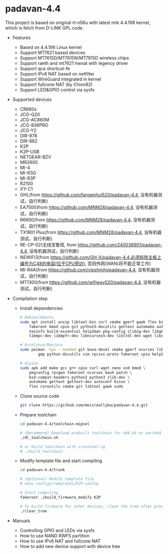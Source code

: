 # padavan-4.4 #

This project is based on original rt-n56u with latest mtk 4.4.198 kernel, which is fetch from D-LINK GPL code.

- Features
  - Based on 4.4.198 Linux kernel
  - Support MT7621 based devices
  - Support MT7615D/MT7615N/MT7915D wireless chips
  - Support raeth and mt7621 hwnat with legency driver
  - Support qca shortcut-fe
  - Support IPv6 NAT based on netfilter
  - Support WireGuard integrated in kernel
  - Support fullcone NAT (by Chion82)
  - Support LED&GPIO control via sysfs


- Supported devices
  - CR660x
  - JCG-Q20
  - JCG-AC860M
  - JCG-836PRO
  - JCG-Y2
  - DIR-878
  - DIR-882
  - K2P
  - K2P-USB
  - NETGEAR-BZV
  - MR2600
  - MI-4
  - MI-R3G
  - MI-R3P
  - R2100
  - XY-C1
  - GHL(from https://github.com/fangenhui520/padavan-4.4, 没有机器测试，自行判断)
  - EA7500(from https://github.com/MNM28/padavan-4.4, 没有机器测试，自行判断)
  - R6800(from https://github.com/MNM28/padavan-4.4, 没有机器测试，自行判断)
  - TX1801 Plus(from https://github.com/MNM28/padavan-4.4, 没有机器测试，自行判断)
  - RE-CP-02(无线宝鲁班, from https://github.com/240038901/padavan-4.4, 没有机器测试，自行判断)
  - NEWIFI3(from https://github.com/GH-X/padavan-4.4,必须拆除主板上编号为C48的电容(位于CPU旁边), 否则外网(WAN)将不能正常工作)
  - MI-R4A(from https://github.com/vipshmily/padavan-4.4, 没有机器测试，自行判断)
  - MT1300(from https://github.com/wifiway520/padavan-4.4, 没有机器测试，自行判断)
  
- Compilation step
  - Install dependencies
    ```sh
    # Debian/Ubuntu
    sudo apt install unzip libtool-bin curl cmake gperf gawk flex bison nano xxd \
        fakeroot kmod cpio git python3-docutils gettext automake autopoint \
        texinfo build-essential help2man pkg-config zlib1g-dev libgmp3-dev \
        libmpc-dev libmpfr-dev libncurses5-dev libltdl-dev wget libc-dev-bin

    # Archlinux/Manjaro
    sudo pacman -Syu --needed git base-devel cmake gperf ncurses libmpc \
            gmp python-docutils vim rpcsvc-proto fakeroot cpio help2man

    # Alpine
    sudo apk add make gcc g++ cpio curl wget nano xxd kmod \
        pkgconfig rpcgen fakeroot ncurses bash patch \
        bsd-compat-headers python2 python3 zlib-dev \
        automake gettext gettext-dev autoconf bison \
        flex coreutils cmake git libtool gawk sudo
    ```
  - Clone source code
    ```sh
    git clone https://github.com/meisreallyba/padavan-4.4.git
    ```
  - Prepare toolchain
    ```sh
    cd padavan-4.4/toolchain-mipsel

    # (Recommend) Download prebuilt toolchain for x86_64 or aarch64 host
    ./dl_toolchain.sh

    # or build toolchain with crosstool-ng
    # ./build_toolchain
    ```
  - Modify template file and start compiling
    ```sh
    cd padavan-4.4/trunk

    # (Optional) Modify template file
    # nano configs/templates/K2P.config

    # Start compiling
    fakeroot ./build_firmware_modify K2P

    # To build firmware for other devices, clean the tree after previous build
    ./clear_tree
    ```

- Manuals
  - Controlling GPIO and LEDs via sysfs
  - How to use NAND RWFS partition
  - How to use IPv6 NAT and fullcone NAT
  - How to add new device support with device tree
